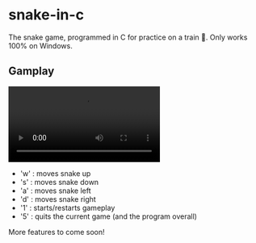 # snake-in-c
The snake game, programmed in C for practice on a train 🚅. Only works 100% on Windows. 

## Gamplay
<video src="https://github.com/mclaughlin-d/snake-in-c/assets/131609298/421863aa-a0ae-4182-a91a-69b9034bbeab"><video/>
Controls:
- 'w' : moves snake up
- 's' : moves snake down
- 'a' : moves snake left
- 'd' : moves snake right
- '1' : starts/restarts gameplay
- '5' : quits the current game (and the program overall)

More features to come soon!
